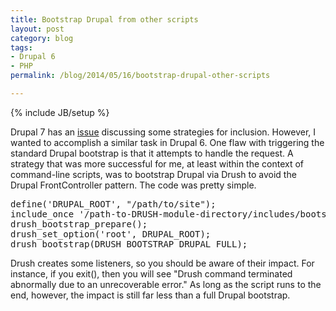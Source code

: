 ```yaml
---
title: Bootstrap Drupal from other scripts
layout: post
category: blog
tags:
- Drupal 6
- PHP
permalink: /blog/2014/05/16/bootstrap-drupal-other-scripts

---
```

{% include JB/setup %}
<div id="node-335" class="node node-blog node-promoted">
  <div class="content clearfix">
    <div class="field field-name-body field-type-text-with-summary field-label-hidden"><div class="field-items"><div class="field-item even"><p>Drupal 7 has an <a href="https://drupal.org/node/1436272">issue</a> discussing some strategies for inclusion. However, I wanted to accomplish a similar task in Drupal 6. One flaw with triggering the standard Drupal bootstrap is that it attempts to handle the request. A strategy that was more successful for me, at least within the context of command-line scripts, was to bootstrap Drupal via Drush to avoid the Drupal FrontController pattern. The code was pretty simple.</p>
<!--break-->
<pre class="brush:php">
define('DRUPAL_ROOT', "/path/to/site");
include_once '/path-to-DRUSH-module-directory/includes/bootstrap.inc';
drush_bootstrap_prepare();
drush_set_option('root', DRUPAL_ROOT);
drush_bootstrap(DRUSH_BOOTSTRAP_DRUPAL_FULL);
</pre>
<p>Drush creates some listeners, so you should be aware of their impact. For instance, if you exit(), then you will see "Drush command terminated abnormally due to an unrecoverable error." As long as the script runs to the end, however, the impact is still far less than a full Drupal bootstrap.</p>
</div></div></div>  </div>
</div>
